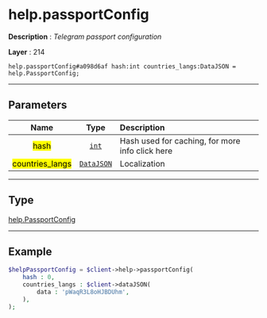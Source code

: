 # help.passportConfig

**Description** : *Telegram passport configuration*

**Layer** : 214

```tl
help.passportConfig#a098d6af hash:int countries_langs:DataJSON = help.PassportConfig;
```

---

## Parameters

| Name | Type | Description |
| :---: | :---: | :--- |
| <mark>hash</mark> | [`int`](type/int) | Hash used for caching, for more info click here |
| <mark>countries_langs</mark> | [`DataJSON`](type/DataJSON) | Localization |

---

## Type

[help.PassportConfig](type/help.PassportConfig)

---

## Example

```php
$helpPassportConfig = $client->help->passportConfig(
	hash : 0,
	countries_langs : $client->dataJSON(
		data : 'pWaqR3L8oHJBDUhm',
	),
);
```
